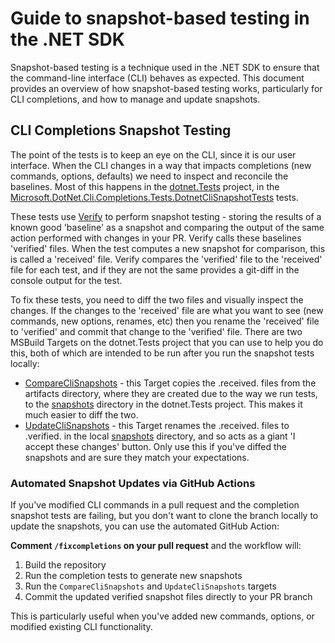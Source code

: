 # Guide to snapshot-based testing in the .NET SDK

Snapshot-based testing is a technique used in the .NET SDK to ensure that the command-line interface (CLI) behaves as expected. This document provides an overview of how snapshot-based testing works, particularly for CLI completions, and how to manage and update snapshots.

## CLI Completions Snapshot Testing

The point of the tests is to keep an eye on the CLI, since it is our user interface. When the CLI changes in a way that impacts completions (new commands, options, defaults) we need to inspect and reconcile the baselines. Most of this happens in the [dotnet.Tests][dotnet.Tests] project, in the [Microsoft.DotNet.Cli.Completions.Tests.DotnetCliSnapshotTests][snapshot-tests] tests.

These tests use [Verify][Verify] to perform snapshot testing - storing the results of a known good 'baseline' as a snapshot and comparing the output of the same action performed with changes in your PR. Verify calls these baselines 'verified' files. When the test computes a new snapshot for comparison, this is called a 'received' file. Verify compares the 'verified' file to the 'received' file for each test, and if they are not the same provides a git-diff in the console output for the test.

To fix these tests, you need to diff the two files and visually inspect the changes. If the changes to the 'received' file are what you want to see (new commands, new options, renames, etc) then you rename the 'received' file to 'verified' and commit that change to the 'verified' file. There are two MSBuild Targets on the dotnet.Tests project that you can use to help you do this, both of which are intended to be run after you run the snapshot tests locally:

* [CompareCliSnapshots][compare] - this Target copies the .received. files from the artifacts directory, where they are created due to the way we run tests, to the [snapshots][snapshots] directory in the dotnet.Tests project. This makes it much easier to diff the two.
* [UpdateCliSnapshots][update] - this Target renames the .received. files to .verified. in the local [snapshots][snapshots] directory, and so acts as a giant 'I accept these changes' button. Only use this if you've diffed the snapshots and are sure they match your expectations.

### Automated Snapshot Updates via GitHub Actions

If you've modified CLI commands in a pull request and the completion snapshot tests are failing, but you don't want to clone the branch locally to update the snapshots, you can use the automated GitHub Action:

**Comment `/fixcompletions` on your pull request** and the workflow will:
1. Build the repository
2. Run the completion tests to generate new snapshots
3. Run the `CompareCliSnapshots` and `UpdateCliSnapshots` targets
4. Commit the updated verified snapshot files directly to your PR branch

This is particularly useful when you've added new commands, options, or modified existing CLI functionality.

[dotnet.Tests]: ../../test/dotnet.Tests/
[snapshot-tests]: ../../test/dotnet.Tests/CompletionTests/DotnetCliSnapshotTests.cs
[snapshots]: ../../test/dotnet.Tests/CompletionTests/snapshots/
[Verify]: https://github.com/VerifyTests/Verify
[compare]: ../../test/dotnet.Tests/dotnet.Tests.csproj#L100
[update]: ../../test/dotnet.Tests/dotnet.Tests.csproj#L107
